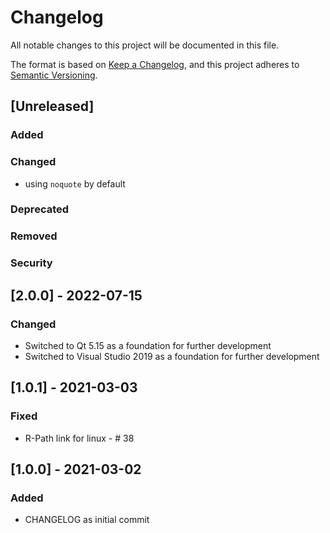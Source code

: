 # Changelog
All notable changes to this project will be documented in this file.

The format is based on [Keep a Changelog](https://keepachangelog.com/en/1.0.0/),
and this project adheres to [Semantic Versioning](https://semver.org/spec/v2.0.0.html).

## [Unreleased] 

### Added

### Changed
- using  `noquote` by default

### Deprecated

### Removed

### Security 

## [2.0.0] - 2022-07-15

### Changed
- Switched to Qt 5.15 as a foundation for further development
- Switched to Visual Studio 2019 as a foundation for further development

## [1.0.1] - 2021-03-03

### Fixed
- R-Path link for linux - # 38


## [1.0.0] - 2021-03-02

### Added
- CHANGELOG as initial commit
